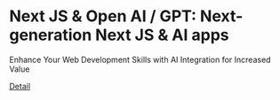 # Next JS & Open AI / GPT: Next-generation Next JS & AI apps

Enhance Your Web Development Skills with AI Integration for Increased Value 

[Detail](https://eduitfree.com/courses/next-js-open-ai-gpt-next-generation-next-js-ai-apps)
